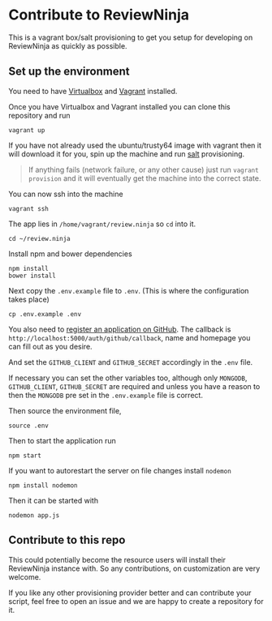 Contribute to ReviewNinja
=========================

This is a vagrant box/salt provisioning to get you setup for developing on
ReviewNinja as quickly as possible.

Set up the environment
----------------------

You need to have [Virtualbox](https://www.virtualbox.org/) and
[Vagrant](https://www.vagrantup.com/) installed.

Once you have Virtualbox and Vagrant installed you can clone this repository
and run

	vagrant up

If you have not already used the ubuntu/trusty64 image with vagrant then it
will download it for you, spin up the machine and run
[salt](http://www.saltstack.com/) provisioning.

> If anything fails (network failure, or any other cause) just run `vagrant
> provision` and it will eventually get the machine into the correct state.

You can now ssh into the machine

	vagrant ssh

The app lies in `/home/vagrant/review.ninja` so `cd` into it.

	cd ~/review.ninja

Install npm and bower dependencies

	npm install
	bower install

Next copy the `.env.example` file to `.env`. (This is where the configuration
takes place)

	cp .env.example .env

You also need to [register an application on
GitHub](https://github.com/settings/applications/new). The callback is
`http://localhost:5000/auth/github/callback`, name and homepage you can fill out
as you desire.

And set the `GITHUB_CLIENT` and `GITHUB_SECRET` accordingly in the `.env` file.

If necessary you can set the other variables too, although only `MONGODB`,
`GITHUB_CLIENT`, `GITHUB_SECRET` are required and unless you have a reason to
then the `MONGODB` pre set in the `.env.example` file is correct.

Then source the environment file,

	source .env

Then to start the application run

	npm start
	
If you want to autorestart the server on file changes install `nodemon`

	npm install nodemon
	
Then it can be started with

	nodemon app.js

Contribute to this repo
-----------------------

This could potentially become the resource users will install their ReviewNinja
instance with. So any contributions, on customization are very welcome.

If you like any other provisioning provider better and can contribute your
script, feel free to open an issue and we are happy to create a repository for
it.
